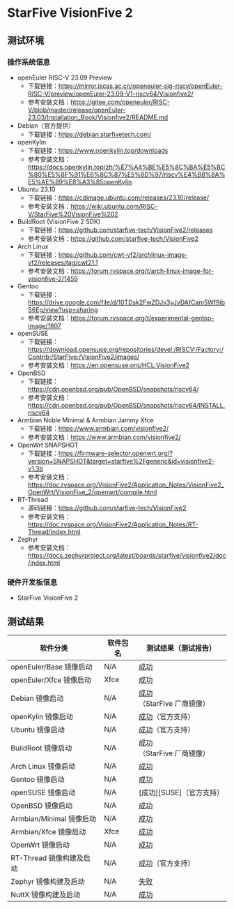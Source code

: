 # StarFive VisionFive 2

## 测试环境

### 操作系统信息

- openEuler RISC-V 23.09 Preview
    - 下载链接：https://mirror.iscas.ac.cn/openeuler-sig-riscv/openEuler-RISC-V/preview/openEuler-23.09-V1-riscv64/Visionfive2/
    - 参考安装文档：https://gitee.com/openeuler/RISC-V/blob/master/release/openEuler-23.03/Installation_Book/Visionfive2/README.md
- Debian（官方提供）
    - 下载链接：https://debian.starfivetech.com/
- openKylin
    - 下载链接：https://www.openkylin.top/downloads
    - 参考安装文档：https://docs.openkylin.top/zh/%E7%A4%BE%E5%8C%BA%E5%BC%80%E5%8F%91%E6%8C%87%E5%8D%97/riscv%E4%B8%8A%E5%AE%89%E8%A3%85openKylin
- Ubuntu 23.10
    - 下载链接：https://cdimage.ubuntu.com/releases/23.10/release/
    - 参考安装文档：https://wiki.ubuntu.com/RISC-V/StarFive%20VisionFive%202
- BuildRoot (VisionFive 2 SDK)
    - 下载链接：https://github.com/starfive-tech/VisionFive2/releases
    - 参考安装文档：https://github.com/starfive-tech/VisionFive2
- Arch Linux
    - 下载链接：https://github.com/cwt-vf2/archlinux-image-vf2/releases/tag/cwt21.1
    - 参考安装文档：https://forum.rvspace.org/t/arch-linux-image-for-visionfive-2/1459
- Gentoo
    - 下载链接：https://drive.google.com/file/d/10TDsk2FwZDJv3yJvDAfCam5Wf9ibS6Eg/view?usp=sharing
    - 参考安装文档：https://forum.rvspace.org/t/experimental-gentoo-image/1807
- openSUSE
    - 下载链接：https://download.opensuse.org/repositories/devel:/RISCV:/Factory:/Contrib:/StarFive:/VisionFive2/images/
    - 参考安装文档：https://en.opensuse.org/HCL:VisionFive2
- OpenBSD
  - 下载链接：https://cdn.openbsd.org/pub/OpenBSD/snapshots/riscv64/
  - 参考安装文档：https://cdn.openbsd.org/pub/OpenBSD/snapshots/riscv64/INSTALL.riscv64
- Armbian Noble Minimal & Armbian Jammy Xfce
    - 下载链接：https://www.armbian.com/visionfive2/
    - 参考安装文档：https://www.armbian.com/visionfive2/
- OpenWrt SNAPSHOT
    - 下载链接：https://firmware-selector.openwrt.org/?version=SNAPSHOT&target=starfive%2Fgeneric&id=visionfive2-v1.3b
    - 参考安装文档：https://doc.rvspace.org/VisionFive2/Application_Notes/VisionFive2_OpenWrt/VisionFive_2/openwrt/compile.html
- RT-Thread
    - 源码链接：https://github.com/starfive-tech/VisionFive2
    - 参考安装文档：https://doc.rvspace.org/VisionFive2/Application_Notes/RT-Thread/index.html
- Zephyr
    - 参考安装文档：https://docs.zephyrproject.org/latest/boards/starfive/visionfive2/doc/index.html

### 硬件开发板信息

- StarFive VisionFive 2

## 测试结果

| 软件分类                 | 软件包名 | 测试结果（测试报告）                   |
|----------------------|----------|------------------------------------|
| openEuler/Base 镜像启动  | N/A      | [成功][oERV]                         |
| openEuler/Xfce 镜像启动  | Xfce     | [成功][oERV]                         |
| Debian 镜像启动          | N/A      | [成功][Debian]（StarFive 厂商镜像）    |
| openKylin 镜像启动       | N/A      | [成功][oK]（官方支持）                 |
| Ubuntu 镜像启动          | N/A      | [成功][Ubuntu]（官方支持）             |
| BuildRoot 镜像启动       | N/A      | [成功][BuildRoot]（StarFive 厂商镜像） |
| Arch Linux 镜像启动      | N/A      | [成功][Arch]                         |
| Gentoo 镜像启动          | N/A      | [成功][Gentoo]                       |
| openSUSE 镜像启动        | N/A      | [成功][SUSE]（官方支持）               |
| OpenBSD 镜像启动         | N/A      | [成功][OpenBSD]                      |
| Armbian/Minimal 镜像启动 | N/A      | [成功][Armbian]                      |
| Armbian/Xfce 镜像启动    | Xfce     | [成功][Armbian]                      |
| OpenWrt 镜像启动         | N/A      | [成功][OpenWrt]                      |
| RT-Thread 镜像构建及启动  | N/A      | [成功][RT-Thread]（官方支持）          |
| Zephyr 镜像构建及启动     | N/A      | [失败][Zephyr]                       |
| NuttX 镜像构建及启动      | N/A      | [成功][NuttX]                        |

[oERV]: ./openEuler/README.md
[Debian]: ./Debian/README.md
[oK]: ./openKylin/README.md
[Ubuntu]: ./Ubuntu/README.md
[BuildRoot]: ./BuildRoot/README.md
[Arch]: ./ArchLinux/README.md
[Gentoo]: ./Gentoo/README.md
[openSUSE]: ./openSUSE/README.md
[OpenBSD]: ./OpenBSD/README.md
[Armbian]: ./Armbian/README.md
[OpenWrt]: ./OpenWRT/README.md
[RT-Thread]: ./RT-Thread/README.md
[Zephyr]: ./Zephyr/README.md
[NuttX]: ./NuttX/README.md